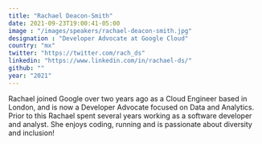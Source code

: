 ```yaml
---
title: "Rachael Deacon-Smith"
date: 2021-09-23T19:00:41-05:00
image : "/images/speakers/rachael-deacon-smith.jpg"
designation : "Developer Advocate at Google Cloud"
country: "mx"
twitter: "https://twitter.com/rach_ds"
linkedin: "https://www.linkedin.com/in/rachael-ds/"
github: ""
year: "2021"
---
```


Rachael joined Google over two years ago as a Cloud Engineer based in London, and is now a Developer Advocate focused on Data and Analytics. Prior to this Rachael spent several years working as a software developer and analyst. She enjoys coding, running and is passionate about diversity and inclusion!

